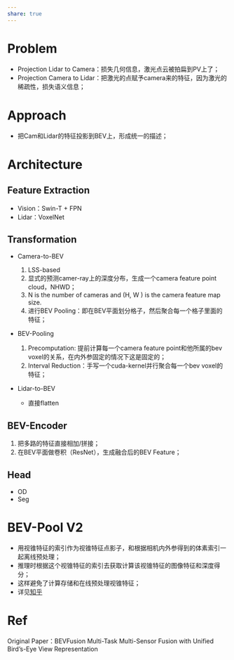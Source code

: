 ```yaml
---
share: true
---
```


# Problem

- Projection Lidar to Camera：损失几何信息，激光点云被拍扁到PV上了；
- Projection Camera to Lidar：把激光的点赋予camera来的特征，因为激光的稀疏性，损失语义信息；


# Approach

- 把Cam和Lidar的特征投影到BEV上，形成统一的描述；

# Architecture

## Feature Extraction
- Vision：Swin-T + FPN
- Lidar：VoxelNet

## Transformation

- Camera-to-BEV
	1. LSS-based
	2. 显式的预测camer-ray上的深度分布，生成一个camera feature point cloud，NHWD；
	3.  N is the number of cameras and (H, W ) is the camera feature map size.
	4. 进行BEV Pooling：即在BEV平面划分格子，然后聚合每一个格子里面的特征；

- BEV-Pooling
	1. Precomputation: 提前计算每一个camera feature point和他所属的bev voxel的关系，在内外参固定的情况下这是固定的；
	2. Interval Reduction：手写一个cuda-kernel并行聚合每一个bev voxel的特征；

- Lidar-to-BEV
	- 直接flatten

## BEV-Encoder
1. 把多路的特征直接相加/拼接；
2. 在BEV平面做卷积（ResNet），生成融合后的BEV Feature；

## Head
- OD
- Seg

# BEV-Pool V2
- 用视锥特征的索引作为视锥特征点影子，和根据相机内外参得到的体素索引一起离线预处理；
- 推理时根据这个视锥特征的索引去获取计算该视锥特征的图像特征和深度得分；
- 这样避免了计算存储和在线预处理视锥特征；
- 详见[知乎](https://zhuanlan.zhihu.com/p/586637783)

# Ref
Original Paper：BEVFusion Multi-Task Multi-Sensor Fusion with Unified Bird’s-Eye View Representation







